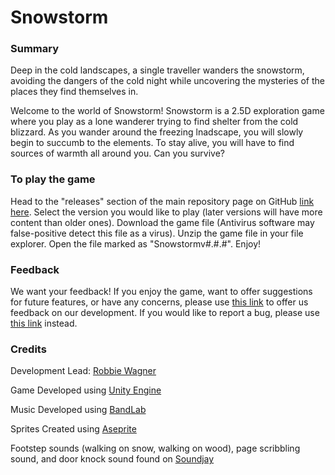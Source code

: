 # Snowstorm

### Summary

Deep in the cold landscapes, a single traveller wanders the snowstorm, avoiding the dangers of the cold night while uncovering the mysteries of the places they find themselves in.

Welcome to the world of Snowstorm! Snowstorm is a 2.5D exploration game where you play as a lone wanderer trying to find shelter from the cold blizzard. 
As you wander around the freezing lnadscape, you will slowly begin to succumb to the elements. 
To stay alive, you will have to find sources of warmth all around you. Can you survive?

### To play the game
Head to the "releases" section of the main repository page on GitHub [link here](github.com/RobbieWagner/Snowstorm).
Select the version you would like to play (later versions will have more content than older ones).
Download the game file (Antivirus software may false-positive detect this file as a virus).
Unzip the game file in your file explorer.
Open the file marked as "Snowstormv#.#.#".
Enjoy!

### Feedback
We want your feedback! If you enjoy the game, want to offer suggestions for future features, or have any concerns, please use [this link](https://forms.gle/k7gvzep81KtP8EHV6) to offer us feedback on our development. If you would like to report a bug, please use [this link](https://forms.gle/hxZq65GDEkVKrWCR8) instead.

### Credits
Development Lead: [Robbie Wagner](https://github.com/RobbieWagner)

Game Developed using [Unity Engine](https://unity.com/)

Music Developed using [BandLab](https://www.bandlab.com/?lang=en)

Sprites Created using [Aseprite](https://www.aseprite.org/)

Footstep sounds (walking on snow, walking on wood), page scribbling sound, and door knock sound found on [Soundjay](https://www.soundjay.com/)

